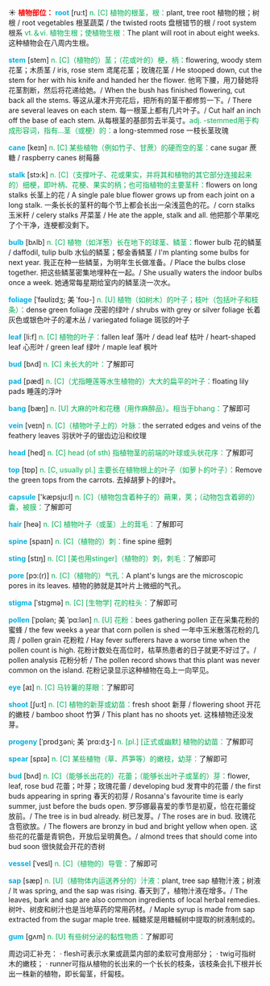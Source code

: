 ☀ <font color="red">**植物部位：**</font>
<font color="sky blue">**root**</font> [ru:t] 
<font color="#00b050">n. [C] 植物的根茎，根：</font>plant, tree root 植物的根；树根 / root vegetables 根茎蔬菜 / the twisted roots 盘根错节的根 / root system 根系 <font color="#00b050">vt.＆vi. 植物生根；使植物生根：</font>The plant will root in about eight weeks. 这种植物会在八周内生根。
           
<font color="sky blue">**stem**</font> [stem]
<font color="#00b050">n. [C]（植物的）茎；（花或叶的）梗，柄：</font>flowering, woody stem 花茎；木质茎 / iris, rose stem 鸢尾花茎；玫瑰花茎 / He stooped down, cut the stem for her with his knife and handed her the flower. 他弯下腰，用刀替她将花茎割断，然后将花递给她。/ When the bush has finished flowering, cut back all the stems. 等这从灌木开完花后，把所有的茎干都修剪一下。/ There are several leaves on each stem. 每一根茎上都有几片叶子。/ Cut half an inch off the base of each stem. 从每根茎的基部剪去半英寸。<font color="#00b050">adj. -stemmed用于构成形容词，指有…茎（或梗）的：</font>a long-stemmed rose 一枝长茎玫瑰
            
<font color="sky blue">**cane**</font> [keɪn]
<font color="#00b050">n. [C] 某些植物（例如竹子、甘蔗）的硬而空的茎：</font>cane sugar 蔗糖 / raspberry canes 树莓藤          

<font color="sky blue">**stalk**</font> [stɔ:k]
<font color="#00b050">n. [C]（支撑叶子、花或果实，并将其和植物的其它部分连接起来的）细梗，即叶柄、花梗、果实的柄；也可指植物的主要茎秆：</font>flowers on long stalks 长茎上的花 / A single pale blue flower grows up from each joint on a long stalk. 一条长长的茎秆的每个节上都会长出一朵浅蓝色的花。/ corn stalks 玉米秆 / celery stalks 芹菜茎 / He ate the apple, stalk and all. 他把那个苹果吃了个干净，连梗都没剩下。
           
<font color="sky blue">**bulb**</font> [bʌlb]
<font color="#00b050">n. [C] 植物（如洋葱）长在地下的球茎、鳞茎：</font>flower bulb 花的鳞茎 / daffodil, tulip bulb 水仙的鳞茎；郁金香鳞茎 / I'm planting some bulbs for next year. 我正在种一些鳞茎，为明年生长做准备。/ Place the bulbs close together. 把这些鳞茎密集地埋种在一起。/ She usually waters the indoor bulbs once a week. 她通常每星期给室内的鳞茎浇一次水。
           
<font color="sky blue">**foliage**</font> [ˈfəʊliɪdʒ; 美 ˈfoʊ-]
<font color="#00b050">n. [U] 植物（如树木）的叶子；枝叶（包括叶子和枝条）：</font>dense green foliage 茂密的绿叶 / shrubs with grey or silver foliage 长着灰色或银色叶子的灌木丛 / variegated foliage 斑驳的叶子

<font color="sky blue">**leaf**</font> [li:f] 
<font color="#00b050">n. [C] 植物的叶子：</font>fallen leaf 落叶 / dead leaf 枯叶 / heart-shaped leaf 心形叶 / green leaf 绿叶 / maple leaf 枫叶
           
<font color="sky blue">**bud**</font> [bʌd]
<font color="#00b050">n. [C] 未长大的叶：</font>了解即可           

<font color="sky blue">**pad**</font> [pæd]
<font color="#00b050">n. [C]（尤指睡莲等水生植物的）大大的扁平的叶子：</font>floating lily pads 睡莲的浮叶
            
<font color="sky blue">**bang**</font> [bæŋ]
<font color="#00b050">n. [U] 大麻的叶和花穗（用作麻醉品）。相当于bhang：</font>了解即可
           
<font color="sky blue">**vein**</font> [veɪn]
<font color="#00b050">n. [C]（植物叶子上的）叶脉：</font>the serrated edges and veins of the feathery leaves 羽状叶子的锯齿边沿和纹理

<font color="sky blue">**head**</font> [hed] 
<font color="#00b050">n. [C] head (of sth) 指植物茎的前端的叶球或头状花序：</font>了解即可

<font color="sky blue">**top**</font> [tɒp] 
<font color="#00b050">n. [C, usually pl.] 主要长在植物根上的叶子（如萝卜的叶子）：</font>Remove the green tops from the carrots. 去掉胡萝卜的绿叶。

<font color="sky blue">**capsule**</font> ['kæpsju:l] 
<font color="#00b050">n. [C]（植物包含着种子的）蒴果，荚；（动物包含着卵的）囊，被膜：</font>了解即可

<font color="sky blue">**hair**</font> [heə] 
<font color="#00b050">n. [C] 植物叶子（或茎）上的茸毛：</font>了解即可
           
<font color="sky blue">**spine**</font> [spaɪn]
<font color="#00b050">n. [C]（植物的）刺：</font>fine spine 细刺
           
<font color="sky blue">**sting**</font> [stɪŋ]
<font color="#00b050">n. [C] [美也用stinger]（植物的）刺，刺毛：</font>了解即可
                      
<font color="sky blue">**pore**</font> [pɔ:(r)]
<font color="#00b050">n. [C]（植物的）气孔：</font>A plant's lungs are the microscopic pores in its leaves. 植物的肺就是其叶片上微细的气孔。

<font color="sky blue">**stigma**</font> [ˈstɪgmə]
<font color="#00b050">n. [C] [生物学] 花的柱头：</font>了解即可
           
<font color="sky blue">**pollen**</font> [ˈpɒlən; 美 ˈpɑ:lən]
<font color="#00b050">n. [U] 花粉：</font>bees gathering pollen 正在采集花粉的蜜蜂 / the few weeks a year that corn pollen is shed 一年中玉米散落花粉的几周 / pollen grain 花粉粒 / Hay fever sufferers have a worse time when the pollen count is high. 花粉计数处在高位时，枯草热患者的日子就更不好过了。/ pollen analysis 花粉分析 / The pollen record shows that this plant was never common on the island. 花粉记录显示这种植物在岛上一向罕见。

<font color="sky blue">**eye**</font> [aɪ] 
<font color="#00b050">n. [C] 马铃薯的芽眼：</font>了解即可

<font color="sky blue">**shoot**</font> [ʃu:t] 
<font color="#00b050">n. [C] 植物的新芽或幼苗：</font>fresh shoot 新芽 / flowering shoot 开花的嫩枝 / bamboo shoot 竹笋 / This plant has no shoots yet. 这株植物还没发芽。
           
<font color="sky blue">**progeny**</font> [ˈprɒdʒəni; 美 ˈprɑ:dʒ-]
<font color="#00b050">n. [pl.] [正式或幽默] 植物的幼苗：</font>了解即可

<font color="sky blue">**spear**</font> [spɪə] 
<font color="#00b050">n. [C] 某些植物（草、芦笋等）的嫩枝，幼芽：</font>了解即可
             
<font color="sky blue">**bud**</font> [bʌd]
<font color="#00b050">n. [C]（能够长出花的）花蕾；（能够长出叶子或茎的）芽：</font>flower, leaf, rose bud 花蕾；叶芽；玫瑰花蕾 / developing bud 发育中的花蕾 / the first buds appearing in spring 春天的初芽 / Rosanna's favourite time is early summer, just before the buds open. 罗莎娜最喜爱的季节是初夏，恰在花蕾绽放前。/ The tree is in bud already. 树已发芽。/ The roses are in bud. 玫瑰花含苞欲放。/ The flowers are bronzy in bud and bright yellow when open. 这些花的花蕾是青铜色，开放后呈明黄色。/ almond trees that should come into bud soon 很快就会开花的杏树         

<font color="sky blue">**vessel**</font> [ˈvesl]
<font color="#00b050">n. [C]（植物的）导管：</font>了解即可

<font color="sky blue">**sap**</font> [sæp]
<font color="#00b050">n. [U]（植物体内运送养分的）汁液：</font>plant, tree sap 植物汁液；树液 / It was spring, and the sap was rising. 春天到了，植物汁液在增多。/ The leaves, bark and sap are also common ingredients of local herbal remedies. 树叶、树皮和树汁也是当地草药的常用药材。/ Maple syrup is made from sap extracted from the sugar maple tree. 槭糖浆是用糖槭树中提取的树液制成的。
           
<font color="sky blue">**gum**</font> [gʌm]
<font color="#00b050">n. [U] 有些树分泌的黏性物质：</font>了解即可
           
周边词汇补充：
· flesh可表示水果或蔬菜内部的柔软可食用部分；
· twig可指树木的嫩枝；
· runner可指从植物的长出来的一个长长的枝条，该枝条会扎下根并长出一株新的植物，即长匐茎，纤匐枝。


